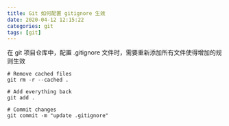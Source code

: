 ```yaml
---
title: Git 如何配置 gitignore 生效
date: 2020-04-12 12:15:22
categories: git
tags: [git]
---
```


在 git 项目仓库中，配置 .gitignore 文件时，需要重新添加所有文件使得增加的规则生效

```
# Remove cached files
git rm -r --cached .

# Add everything back
git add .

# Commit changes
git commit -m "update .gitignore"
```
